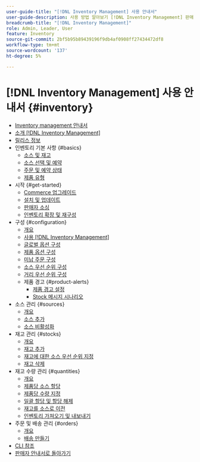 ```yaml
---
user-guide-title: "[!DNL Inventory Management] 사용 안내서"
user-guide-description: 사용 방법 알아보기 [!DNL Inventory Management] 판매 수량을 관리하고 납품을 완료하도록 처리하는 기능 [!DNL Commerce] 주문.
breadcrumb-title: "[!DNL Inventory Management]"
role: Admin, Leader, User
feature: Inventory
source-git-commit: 2bf5b95b89439196f9db4af0908ff27434472df8
workflow-type: tm+mt
source-wordcount: '137'
ht-degree: 5%

---
```



# [!DNL Inventory Management] 사용 안내서 {#inventory}

- [Inventory management 안내서](guide-overview.md)
- [소개 [!DNL Inventory Management]](introduction.md)
- [릴리스 정보](release-notes.md)
- 인벤토리 기본 사항 {#basics}
   - [소스 및 재고](sources-stocks.md)
   - [소스 선택 및 예약](selection-reservations.md)
   - [주문 및 예약 상태](order-status.md)
   - [제품 유형](product-types.md)
- 시작 {#get-started}
   - [Commerce 업그레이드](migrate.md)
   - [설치 및 업데이트](install-update.md)
   - [판매자 소싱](merchant-sourcing.md)
   - [인벤토리 확장 및 재구성](expand-restructure.md)
- 구성 {#configuration}
   - [개요](configuration.md)
   - [사용 [!DNL Inventory Management]](enable.md)
   - [글로벌 옵션 구성](global-options.md)
   - [제품 옵션 구성](product-options.md)
   - [미납 주문 구성](backorders.md)
   - [소스 우선 순위 구성](source-priority-algorithm.md)
   - [거리 우선 순위 구성](distance-priority-algorithm.md)
   - 제품 경고 {#product-alerts}
      - [제품 경고 설정](alert-setup.md)
      - [Stock 메시지 시나리오](stock-messages.md)
- 소스 관리 {#sources}
   - [개요](sources-manage.md)
   - [소스 추가](sources-add.md)
   - [소스 비활성화](sources-disable.md)
- 재고 관리 {#stocks}
   - [개요](stocks-manage.md)
   - [재고 추가](stocks-add.md)
   - [재고에 대한 소스 우선 순위 지정](stocks-prioritize-sources.md)
   - [재고 삭제](stocks-delete.md)
- 재고 수량 관리 {#quantities}
   - [개요](quantities-manage.md)
   - [제품당 소스 할당](sources-assign-per-product.md)
   - [제품당 수량 지정](quantities-assign-per-product.md)
   - [일괄 할당 및 할당 해제](bulk-assignment.md)
   - [재고를 소스로 이전](inventory-transfer.md)
   - [인벤토리 가져오기 및 내보내기](inventory-import-export.md)
- 주문 및 배송 관리 {#orders}
   - [개요](shipments.md)
   - [배송 만들기](shipments-create.md)
- [CLI 참조](cli.md)
- [판매자 안내서로 돌아가기](https://experienceleague.adobe.com/en/docs/commerce-admin/user-guides/home)

